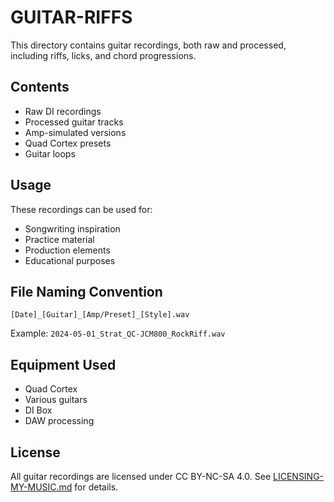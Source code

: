 # GUITAR-RIFFS

This directory contains guitar recordings, both raw and processed, including riffs, licks, and chord progressions.

## Contents

- Raw DI recordings
- Processed guitar tracks
- Amp-simulated versions
- Quad Cortex presets
- Guitar loops

## Usage

These recordings can be used for:

- Songwriting inspiration
- Practice material
- Production elements
- Educational purposes

## File Naming Convention

```
[Date]_[Guitar]_[Amp/Preset]_[Style].wav
```

Example: `2024-05-01_Strat_QC-JCM800_RockRiff.wav`

## Equipment Used

- Quad Cortex
- Various guitars
- DI Box
- DAW processing

## License

All guitar recordings are licensed under CC BY-NC-SA 4.0. See [LICENSING-MY-MUSIC.md](../LICENSING-MY-MUSIC.md) for details.
